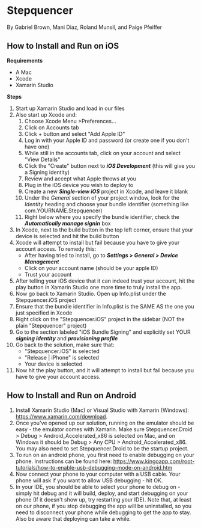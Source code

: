 # Stepquencer
By Gabriel Brown, Mani Diaz, Roland Munsil, and Paige Pfeiffer

## How to Install and Run on iOS

**Requirements**
- A Mac
- Xcode
- Xamarin Studio

**Steps**
1. Start up Xamarin Studio and load in our files
2. Also start up Xcode and:
   1. Choose Xcode Menu >Preferences... 
   2. Click on Accounts tab
   3. Click + button and select "Add Apple ID"
   4. Log in with your Apple ID and password (or create one if you don't have one)
   5. While still in the accounts tab, click on your account and select "View Details"
   6. Click the "Create" button next to **_iOS Development_** (this will give you a Signing identity)
   7. Review and accept what Apple throws at you
   8. Plug in the iOS device you wish to deploy to 
   9. Create a new **_Single-view iOS_** project in Xcode, and leave it blank
   10. Under the *General* section of your project window, look for the *Identity* heading and choose your bundle identifier 
   (something like com.YOURNAME.Stepquencer)
   11. Right below where you specify the bundle identifier, check the **_Automatically manage signin_** box
3. In Xcode, next to the build button in the top left corner, ensure that your device is selected and hit the build button
4. Xcode will attempt to install but fail because you have to give your account access. To remedy this:
   * After having tried to install, go to **_Settings > General > Device Management_**
   * Click on your account name (should be your apple ID)
   * Trust your account
5. After telling your iOS device that it can indeed trust your account, hit the play button in Xamarin Studio one more 
time to truly install the app.
6. Now go back to Xamarin Studio. Open up Info.plist under the Stepquencer.iOS project
7. Ensure that the bundle identifier in Info.plist is the SAME AS the one you just specified in Xcode
8. Right click on the "Stepquencer.iOS" project in the sidebar (NOT the plain "Stepquencer" project)
9. Go to the section labeled "iOS Bundle Signing" and explicitly set YOUR **_signing identity_** and **_provisioning profile_**
10. Go back to the solution, make sure that:
    * "Stepquencer.iOS" is selected
    * "Release | iPhone" is selected
    * Your device is selected
11. Now hit the play button, and it will attempt to install but fail because you have to give your account access.



## How to Install and Run on Android
1. Install Xamarin Studio (Mac) or Visual Studio with Xamarin (Windows): https://www.xamarin.com/download.
2. Once you've opened up our solution, running on the emulator should be easy - the emulator comes with Xamarin. Make sure Stepquencer.Droid > Debug > Android_Accelerated_x86 is selected on Mac, and on Windows it should be Debug > Any CPU > Android_Accelerated_x86. You may also need to set Stepquencer.Droid to be the startup project.
3. To run on an android phone, you first need to enable debugging on your phone. Instructions can be found here: https://www.kingoapp.com/root-tutorials/how-to-enable-usb-debugging-mode-on-android.htm
4. Now connect your phone to your computer with a USB cable. Your phone will ask if you want to allow USB debugging - hit OK.
5. In your IDE, you should be able to select your phone to debug on - simply hit debug and it will build, deploy, and start debugging on your phone (If it doesn't show up, try restarting your IDE). Note that, at least on our phone, if you stop debugging the app will be uninstalled, so you need to disconnect your phone while debugging to get the app to stay. Also be aware that deploying can take a while.

